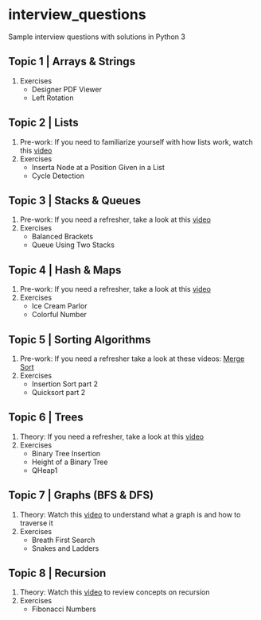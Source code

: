 # interview_questions
Sample interview questions with solutions in Python 3

## Topic 1 | Arrays & Strings
1. Exercises
    - Designer PDF Viewer
    - Left Rotation
## Topic 2 | Lists
1. Pre-work: If you need to familiarize yourself with how lists work, watch this [video](https://www.youtube.com/watch?v=njTh_OwMljA])
2. Exercises
    - Inserta Node at a Position Given in a List
    - Cycle Detection
## Topic 3 | Stacks & Queues
1. Pre-work: If you need a refresher, take a look at this [video](https://www.youtube.com/watch?v=wjI1WNcIntg) 
2. Exercises
    - Balanced Brackets
    - Queue Using Two Stacks
## Topic 4 | Hash & Maps
1. Pre-work: If you need a refresher, take a look at this [video](https://www.youtube.com/watch?v=shs0KM3wKv8)
2. Exercises
    - Ice Cream Parlor
    - Colorful Number
## Topic 5 | Sorting Algorithms
1. Pre-work: If you need a refresher take a look at these videos: [Merge Sort](https://www.youtube.com/watch?v=KF2j-9iSf4Q)
2. Exercises
    - Insertion Sort part 2 
    - Quicksort part 2
## Topic 6 | Trees
1. Theory: If you need a refresher, take a look at this [video](https://www.youtube.com/watch?v=oSWTXtMglKE&t=138s) 
2. Exercises
    - Binary Tree Insertion
    - Height of a Binary Tree
    - QHeap1
## Topic 7 | Graphs (BFS & DFS)
1. Theory: Watch this [video](https://www.youtube.com/watch?v=zaBhtODEL0w) to understand what a graph is and how to traverse it
2. Exercises
    - Breath First Search
    - Snakes and Ladders
## Topic 8 | Recursion
1. Theory: Watch this [video](https://www.youtube.com/watch?v=KEEKn7Me-ms) to review concepts on recursion
2. Exercises
    - Fibonacci Numbers
